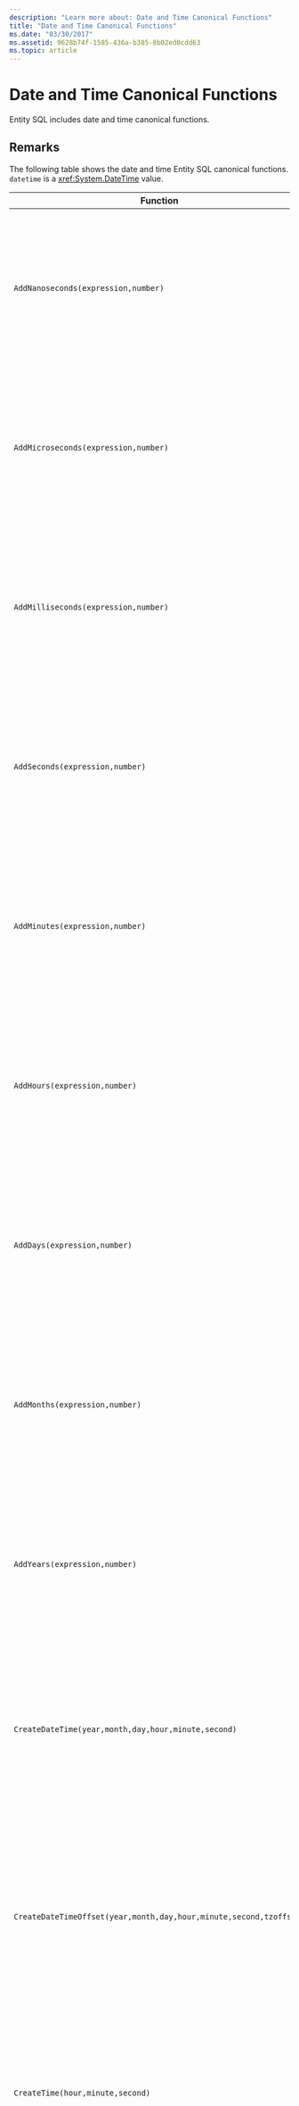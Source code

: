 ```yaml
---
description: "Learn more about: Date and Time Canonical Functions"
title: "Date and Time Canonical Functions"
ms.date: "03/30/2017"
ms.assetid: 9628b74f-1585-436a-b385-8b02ed0cdd63
ms.topic: article
---
```

# Date and Time Canonical Functions

Entity SQL includes date and time canonical functions.

## Remarks

 The following table shows the date and time Entity SQL canonical functions. `datetime` is a <xref:System.DateTime> value.

|Function|Description|
|--------------|-----------------|
|`AddNanoseconds(expression,number)`|Adds the specified `number` of nanoseconds to the `expression`.<br /><br /> **Arguments**<br /><br /> `expression`: `DateTime`, `DateTimeOffset`, or `Time`.<br /><br /> `number`: `Int32`.<br /><br /> **Return Value**<br /><br /> The type of `expression`.|
|`AddMicroseconds(expression,number)`|Adds the specified `number` of microseconds to the `expression`.<br /><br /> **Arguments**<br /><br /> `expression`: `DateTime`, `DateTimeOffset`, or `Time`.<br /><br /> `number`: `Int32`.<br /><br /> **Return Value**<br /><br /> The type of `expression`.|
|`AddMilliseconds(expression,number)`|Adds the specified `number` of milliseconds to the `expression`.<br /><br /> **Arguments**<br /><br /> `expression`: `DateTime`, `DateTimeOffset`, or `Time`.<br /><br /> `number`: `Int32`.<br /><br /> **Return Value**<br /><br /> The type of `expression`.|
|`AddSeconds(expression,number)`|Adds the specified `number` of seconds to the `expression`.<br /><br /> **Arguments**<br /><br /> `expression`: `DateTime`, `DateTimeOffset`, or `Time`.<br /><br /> `number`: `Int32`.<br /><br /> **Return Value**<br /><br /> The type of `expression`.|
|`AddMinutes(expression,number)`|Adds the specified `number` of minutes to the `expression`.<br /><br /> **Arguments**<br /><br /> `expression`: `DateTime`, `DateTimeOffset`, or `Time`.<br /><br /> `number`: `Int32`.<br /><br /> **Return Value**<br /><br /> The type of `expression`.|
|`AddHours(expression,number)`|Adds the specified `number` of hours to the `expression`.<br /><br /> **Arguments**<br /><br /> `expression`: `DateTime`, `DateTimeOffset`, or `Time`.<br /><br /> `number`: `Int32`.<br /><br /> **Return Value**<br /><br /> The type of `expression`.|
|`AddDays(expression,number)`|Adds the specified `number` of days to the `expression`.<br /><br /> **Arguments**<br /><br /> `expression`: `DateTime` or `DateTimeOffset`.<br /><br /> `number`: `Int32`.<br /><br /> **Return Value**<br /><br /> The type of `expression`.|
|`AddMonths(expression,number)`|Adds the specified `number` of months to the `expression`.<br /><br /> **Arguments**<br /><br /> `expression`: `DateTime` or `DateTimeOffset`.<br /><br /> `number`: `Int32`.<br /><br /> **Return Value**<br /><br /> The type of `expression`.|
|`AddYears(expression,number)`|Adds the specified `number` of years to the `expression`.<br /><br /> **Arguments**<br /><br /> `expression`: `DateTime` or `DateTimeOffset`.<br /><br /> `number`: `Int32`.<br /><br /> **Return Value**<br /><br /> The type of `expression`.|
|`CreateDateTime(year,month,day,hour,minute,second)`|Returns a new `DateTime` value as the current date and time of the server in the server's time zone.<br /><br /> **Arguments**<br /><br /> `year`, `month`, `day`, `hour`, `minute`: `Int16` and `Int32`.<br /><br /> `second`: `Double`.<br /><br /> **Return Value**<br /><br /> A `DateTime`.|
|`CreateDateTimeOffset(year,month,day,hour,minute,second,tzoffset)`|Returns a new `DateTimeOffset` value as the current date and time of the server relative to the Coordinated Universal Time (UTC).<br /><br /> **Arguments**<br /><br /> `year`, `month`, `day`, `hour`, `minute`, `tzoffset`: `Int32`.<br /><br /> `second`: `Double`.<br /><br /> **Return Value**<br /><br /> A `DateTimeOffset`.|
|`CreateTime(hour,minute,second)`|Returns a new `Time` value as the current time.<br /><br /> **Arguments**<br /><br /> `hour` and `minute`: `Int32`.<br /><br /> `second`: `Double`.<br /><br /> **Return Value**<br /><br /> A `Time`.|
|`CurrentDateTime()`|Returns a `DateTime` value as the current date and time of the server in the server's time zone.<br /><br /> **Return Value**<br /><br /> A `DateTime`.|
|`CurrentDateTimeOffset()`|Returns the current date, time and offset as a `DateTimeOffset`.<br /><br /> **Return Value**<br /><br /> A `DateTimeOffset`.|
|`CurrentUtcDateTime()`|Returns a <xref:System.DateTime> value as the current date and time of the server in the UTC time zone.<br /><br /> **Return Value**<br /><br /> A `DateTime`.|
|`Day(expression)`|Returns the day portion of `expression` as an `Int32` between 1 and 31.<br /><br /> **Arguments**<br /><br /> A `DateTime` and `DateTimeOffset`.<br /><br /> **Return Value**<br /><br /> An `Int32`.<br /><br /> **Example**<br /><br /> `-- The following example returns 12.`<br /><br /> `Day(cast('03/12/1998' as DateTime))`|
|`DayOfYear(expression)`|Returns the day portion of `expression` as an `Int32` between 1 and 366, where 366 is returned for the last day of a leap year.<br /><br /> **Arguments**<br /><br /> A `DateTime` or `DateTimeOffset`.<br /><br /> **Return Value**<br /><br /> An `Int32`.|
|`DiffNanoseconds(startExpression,endExpression)`|Returns the difference, in nanoseconds, between `startExpression` and `endExpression`.<br /><br /> **Arguments**<br /><br /> `startExpression`, `endExpression`: `DateTime`, `DateTimeOffset`, or `Time`. **Note:**  `startExpression` and `endExpression` must be of the same type. <br /><br /> **Return Value**<br /><br /> An `Int32`.|
|`DiffMilliseconds(startExpression,endExpression)`|Returns the difference, in milliseconds, between `startExpression` and `endExpression`.<br /><br /> **Arguments**<br /><br /> `startExpression`, `endExpression`: `DateTime`, `DateTimeOffset`, or `Time`. **Note:**  `startExpression` and `endExpression` must be of the same type. <br /><br /> **Return Value**<br /><br /> An `Int32`.|
|`DiffMicroseconds(startExpression,endExpression)`|Returns the difference, in microseconds, between `startExpression` and `endExpression`.<br /><br /> **Arguments**<br /><br /> `startExpression`, `endExpression`: `DateTime`, `DateTimeOffset`, or `Time`. **Note:**  `startExpression` and `endExpression` must be of the same type. <br /><br /> **Return Value**<br /><br /> An `Int32`.|
|`DiffSeconds(startExpression,endExpression)`|Returns the difference, in seconds, between `startExpression` and `endExpression`.<br /><br /> **Arguments**<br /><br /> `startExpression`, `endExpression`: `DateTime`, `DateTimeOffset`, or `Time`. **Note:**  `startExpression` and `endExpression` must be of the same type. <br /><br /> **Return Value**<br /><br /> An `Int32`.|
|`DiffMinutes(startExpression,endExpression)`|Returns the difference, in minutes, between `startExpression` and `endExpression`.<br /><br /> **Arguments**<br /><br /> `startExpression`, `endExpression`: `DateTime`, `DateTimeOffset`, or `Time`. **Note:**  `startExpression` and `endExpression` must be of the same type. <br /><br /> **Return Value**<br /><br /> An `Int32`.|
|`DiffHours(startExpression,endExpression)`|Returns the difference, in hours, between `startExpression` and `endExpression`.<br /><br /> **Arguments**<br /><br /> `startExpression`, `endExpression`: `DateTime`, `DateTimeOffset`, or `Time`. **Note:**  `startExpression` and `endExpression` must be of the same type. <br /><br /> **Return Value**<br /><br /> An `Int32`.|
|`DiffDays(startExpression,endExpression)`|Returns the difference, in days, between `startExpression` and `endExpression`.<br /><br /> **Arguments**<br /><br /> `startExpression`, `endExpression`: `DateTime` or `DateTimeOffset`. **Note:**  `startExpression` and `endExpression` must be of the same type. <br /><br /> **Return Value**<br /><br /> An `Int32`.|
|`DiffMonths(startExpression,endExpression)`|Returns the difference, in months, between `startExpression` and `endExpression`.<br /><br /> **Arguments**<br /><br /> `startExpression`, `endExpression`: `DateTime` or `DateTimeOffset`. **Note:**  `startExpression` and `endExpression` must be of the same type. <br /><br /> **Return Value**<br /><br /> An `Int32`.|
|`DiffYears(startExpression,endExpression)`|Returns the difference, in years, between `startExpression` and `endExpression`.<br /><br /> **Arguments**<br /><br /> `startExpression`, `endExpression`: `DateTime` or `DateTimeOffset`. **Note:**  `startExpression` and `endExpression` must be of the same type. <br /><br /> **Return Value**<br /><br /> An `Int32`.|
|`GetTotalOffsetMinutes(datetimeoffset)`|Returns the number of minutes that the `datetimeoffset` is offset from GMT. This is generally between +780 and -780 (+ or - 13 hrs). **Note:**  This function is supported in SQL Server 2008 only. <br /><br /> **Arguments**<br /><br /> A `DateTimeOffset`.<br /><br /> **Return Value**<br /><br /> An `Int32`.|
|`Hour(expression)`|Returns the hour portion of `expression` as an `Int32` between 0 and 23.<br /><br /> **Arguments**<br /><br /> A `DateTime, Time` and `DateTimeOffset`.<br /><br /> **Example**<br /><br /> `-- The following example returns 22.`<br /><br /> `Hour(cast('22:35:5' as DateTime))`|
|`Millisecond(expression)`|Returns the milliseconds portion of `expression` as an `Int32` between 0 and 999.<br /><br /> **Arguments**<br /><br /> A `DateTime, Time` and `DateTimeOffset`.<br /><br /> **Return Value**<br /><br /> An `Int32`.|
|`Minute(expression)`|Returns the minute portion of `expression` as an `Int32` between 0 and 59.<br /><br /> **Arguments**<br /><br /> A `DateTime, Time` or `DateTimeOffset`.<br /><br /> **Return Value**<br /><br /> An `Int32`.<br /><br /> **Example**<br /><br /> `-- The following example returns 35`<br /><br /> `Minute(cast('22:35:5' as DateTime))`|
|`Month(expression)`|Returns the month portion of `expression` as an `Int32` between 1 and 12.<br /><br /> **Arguments**<br /><br /> A `DateTime` or `DateTimeOffset`.<br /><br /> **Return Value**<br /><br /> An `Int32`.<br /><br /> **Example**<br /><br /> `-- The following example returns 3.`<br /><br /> `Month(cast('03/12/1998' as DateTime))`|
|`Second(expression)`|Returns the seconds portion of `expression` as an `Int32` between 0 and 59.<br /><br /> **Arguments**<br /><br /> A `DateTime, Time` and `DateTimeOffset`.<br /><br /> **Return Value**<br /><br /> An `Int32`.<br /><br /> **Example**<br /><br /> `-- The following example returns 5`<br /><br /> `Second(cast('22:35:5' as DateTime))`|
|`TruncateTime(expression)`|Returns the `expression`, with the time values truncated.<br /><br /> **Arguments**<br /><br /> A `DateTime` or `DateTimeOffset`.<br /><br /> **Return Value**<br /><br /> The type of `expression`.|
|`Year(expression)`|Returns the year portion of `expression` as an `Int32` `YYYY`.<br /><br /> **Arguments**<br /><br /> A `DateTime` and `DateTimeOffset`.<br /><br /> **Return Value**<br /><br /> An `Int32`.<br /><br /> **Example**<br /><br /> `-- The following example returns 1998.`<br /><br /> `Year(cast('03/12/1998' as DateTime))`|

 These functions will return `null` if given `null` input.

 Equivalent functionality is available in the Microsoft SQL Client Managed Provider. For more information, see [SqlClient for Entity Framework Functions](../sqlclient-for-ef-functions.md).

## See also

- [Canonical Functions](canonical-functions.md)
